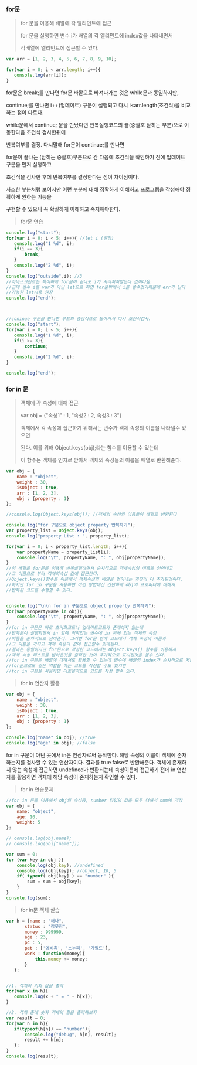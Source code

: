 ### for문

> for 문을 이용해 배열에 각 엘리먼트에 접근
>
> for 문을 실행하면 변수 i가 배열의 각 엘리먼트에 index값을 나타내면서 
>
> 각배열에 엘리먼트에 접근할 수 있다.

 ```javascript
var arr = [1, 2, 3, 4, 5, 6, 7, 8, 9, 10];

for(var i = 0; i < arr.length; i++){
	console.log(arr[i]);
}
 ```

for문은 break;를 만나면 for문 바깥으로 빠져나가는 것은 while문과 동일하지만,

continue;를 만나면 i++(업데이트) 구문이 실행되고 다시 i<arr.length(조건식)을 비교하는 점이 다르다. 

while문에서 continue; 문을 만났다면 반복실행코드의 끝(중괄호 닫히는 부분)으로 이동한다음 조건식 검사한뒤에

반복여부를 결정. 다시말해 for문이 continue;를 만나면 

for문이 끝나는 (닫히는 중괄호)부분으로 간 다음에 조건식을 확인하기 전에 업데이트 구분을 먼저 실행하고

조건식을 검사한 후에 반복여부를 결정한다는 점이 차이점이다.

사소한 부분처럼 보이지만 이런 부분에 대해 정확하게 이해하고 프로그램을 작성해야 정확하게 원하는 기능을

구현할 수 있으니 꼭 확실하게 이해하고 숙지해야한다.



> for문 연습

 ```javascript
console.log("start");
for(var i = 0; i < 5; i++){ //let i (권장)
	console.log("1 %d", i);
	if(i == 3){
		break;
	}
	console.log("2 %d", i);	
}
console.log("outside",i); //3 
//자바스크립트는 특이하게 for문이 끝나도 i가 사라지지않는다 값이나옴.
//근데 변수 i를 var가 아닌 let으로 하면 for문밖에서 i를 쓸수없기때문에 err가 난다 
//가능한 let사용 권장
console.log("end");



//coninue 구문을 만나면 루프의 증감식으로 돌아가서 다시 조건식검사.
console.log("start");
for(var i = 0; i < 5; i++){ 
	console.log("1 %d", i);
	if(i >= 3){
		continue;
	}
	console.log("2 %d", i);	
}

console.log("end");
 ```



### for in 문

> 객체에 각 속성에 대해 접근
>
> var obj = {"속성1" : 1, "속성2 : 2, 속성3 : 3"}
>
> 객체에서 각 속성에 접근하기 위해서는 변수가 객체 속성의 이름을 나타낼수 있으면
>
> 된다. 이를 위해 Object.keys(obj);라는 함수를 이용할 수 있는데
>
> 이 함수는 객체를 인자로 받아서 객체의 속성들의 이름을 배열로 반환해준다.

```javascript
var obj = {
	name : "object",
	weight : 30,
	isObject : true,
	arr : [1, 2, 3],
	obj : {property : 1}
};

//console.log(Object.keys(obj)); //객체의 속성의 이름들이 배열로 반환된다 

console.log("for 구문으로 object property 반복하기");
var property_list = Object.keys(obj);
console.log("property List : ", property_list);

for(var i = 0; i < property_list.length; i++){
	var propertyName = property_list[i];
	console.log("\t", propertyName, ": ", obj[propertyName]);
}
//이 배열을 for문을 이용해 반복실행하면서 순차적으로 객체속성의 이름을 얻어내고
//그 이름으로 부터 객체의속성 값에 접근한다.
//Object.keys()함수를 이용해서 객체속성의 배열을 얻어내는 과정이 더 추가된것이다.
//하지만 for in 구문을 사용하면 이런 방법대신 간단하게 obj의 프로퍼티에 대해서
//반복된 코드를 수행할 수 있다.


console.log("\n\n for in 구문으로 object property 반복하기");
for(var propertyName in obj){
	console.log("\t", propertyName, ": ", obj[propertyName]);
}
//for in 구문은 따로 초기화코드나 업데이트코드가 존재하지 않는데 
//반복문이 실행되면서 in 앞에 적혀있는 변수에 in 뒤에 있는 객체의 속성 
//이름을 순차적으로 담아준다. 그러면 for문 안에 코드에서 객체 속성의 이름과 
//그 이름을 가지고 객체 속성의 값에 접근할수 있게된다.
//결과는 동일하지만 for문으로 작성한 코드에서는 Object.keys() 함수를 이용해서 
//객체 속성 리스트를 받아온것을 출력한 것이 추가적으로 표시된것을 볼수 있다.
//for in 구문은 배열에 대해서도 활용할 수 있는데 변수에 배열의 index가 순차적으로 저장된다. 
//for문으로도 같은 역할을 하는 코드를 작성할 수도 있지만 
//for in 구문을 사용하면 더효율적으로 코드를 작성 할수 있다. 
```



> for in 연산자 활용

```javascript
var obj = {
	name : "object",
	weight : 30,
	isObject : true,
	arr : [1, 2, 3],
	obj : {property : 1}
};

console.log("name" in obj); //true
console.log("age" in obj); //false
```

for in 구문이 아닌 곳에서 in은 연산자로써 동작한다. 
해당 속성의 이름이 객체에 존재하는지를 검사할 수 있는 연산자이다.
결과를 true false로 반환해준다. 
객체에 존재하지 않는 속성에 접근하면 undefined가 반환되는데 
속성이름에 접근하기 전에 in 연산자를 활용하면 객체에 해당 속성이 존재하는지 확인할 수 있다.



> for in 연습문제

```javascript
//for in 문을 이용해서 obj의 속성중, number 타입의 값을 모두 더해서 sum에 저장
var obj = {
	name: "object",
	age: 10,
	weight: 5
};

// console.log(obj.name);
// console.log(obj["name"]);

var sum = 0;
for (var key in obj ){
	console.log(obj.key); //undefined
	console.log(obj[key]); //object, 10, 5
    if( typeof( obj[key] ) == "number" ){
        sum = sum + obj[key];
    }
}
console.log(sum);
```



> for in문 객체 실습

 ```javascript
var h = {name : "해나",
		status : "잠못잠",
		money : 999999,
		age : 23,
		pc : 5,
		pet : ['에비츄', '스누피', '가필드'],
		work : function(money){
			this.money += money;
		}	
	};


//1. 객체의 키와 값을 출력
for(var x in h){
	console.log(x + " = " + h[x]);
}	

//2. 객체 중에 숫자 객체의 합을 출력해보자
var result = 0;
for(var n in h){
	if(typeof(h[n]) == "number"){
		console.log("debug", h[n], result);
		result += h[n];
	};
}
console.log(result);
 ```

